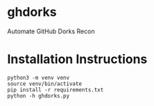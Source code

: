 # ghdorks
Automate GitHub Dorks Recon

# Installation Instructions
```
python3 -m venv venv
source venv/bin/activate
pip install -r requirements.txt
python -h ghdorks.py
```

